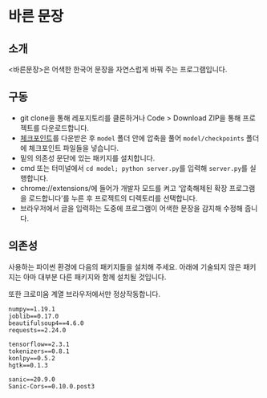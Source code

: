 # 바른 문장
## 소개
<바른문장>은 어색한 한국어 문장을 자연스럽게 바꿔 주는 프로그램입니다.

## 구동
- git clone을 통해 레포지토리를 클론하거나 Code > Download ZIP을 통해 프로젝트를 다운로드합니다.</li>
- [체크포인트](https://drive.google.com/drive/folders/1WGtpaz0pMwkNPR6Ek3UitPUHHSkp0KLW?usp=sharing)를 다운받은 후 `model` 폴더 안에 압축을 풀어 `model/checkpoints` 폴더에 체크포인트 파일들을 넣습니다.
- 밑의 의존성 문단에 있는 패키지를 설치합니다.
- cmd 또는 터미널에서 `cd model; python server.py`를 입력해 `server.py`를 실행합니다.
- chrome://extensions/에 들어가 개발자 모드를 켜고 ‘압축해제된 확장 프로그램을 로드합니다’를 누른 후 프로젝트의 디렉토리를 선택합니다.
- 브라우저에서 글을 입력하는 도중에 프로그램이 어색한 문장을 감지해 수정해 줍니다.

## 의존성
사용하는 파이썬 환경에 다음의 패키지들을 설치해 주세요. 아래에 기술되지 않은 패키지는 아마 대부분 다른 패키지와 함께 설치될 것입니다.

또한 크로미움 계열 브라우저에서만 정상작동합니다.

```
numpy==1.19.1
joblib==0.17.0
beautifulsoup4==4.6.0
requests==2.24.0

tensorflow==2.3.1
tokenizers==0.8.1
konlpy==0.5.2
hgtk==0.1.3

sanic==20.9.0
Sanic-Cors==0.10.0.post3
```
